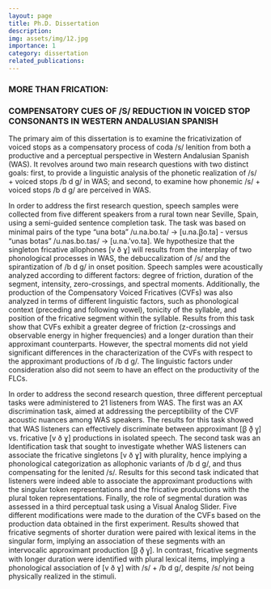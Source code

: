 ```yaml
---
layout: page
title: Ph.D. Dissertation
description: 
img: assets/img/12.jpg
importance: 1
category: dissertation
related_publications: 
---
```

### MORE THAN FRICATION: 
### COMPENSATORY CUES OF /S/ REDUCTION IN VOICED STOP CONSONANTS IN WESTERN ANDALUSIAN SPANISH 

The primary aim of this dissertation is to examine the fricativization of voiced stops as a compensatory process of coda /s/ lenition from both a productive and a perceptual perspective in Western Andalusian Spanish (WAS). It revolves around two main research questions with two distinct goals: first, to provide a linguistic analysis of the phonetic realization of /s/ + voiced stops /b d g/ in WAS; and second, to examine how phonemic /s/ + voiced stops /b d g/ are perceived in WAS. 


In order to address the first research question, speech samples were collected from five different speakers from a rural town near Seville, Spain, using a semi-guided sentence completion task. The task was based on minimal pairs of the type “una bota” /u.na.bo.ta/ → [u.na.β̞o.ta] - versus “unas botas” /u.nas.bo.tas/ → [u.na.’vo.ta]. We hypothesize that the singleton fricative allophones [v ð ɣ] will results from the interplay of two phonological processes in WAS, the debuccalization of /s/ and the spirantization of /b d g/ in onset position. Speech samples were acoustically analyzed according to different factors: degree of friction, duration of the segment, intensity, zero-crossings, and spectral moments. Additionally, the production of the Compensatory Voiced Fricatives (CVFs) was also analyzed in terms of different linguistic factors, such as phonological context (preceding and following vowel), tonicity of the syllable, and position of the fricative segment within the syllable. Results from this task show that CVFs exhibit a greater degree of friction (z-crossings and observable energy in higher frequencies) and a longer duration than their approximant counterparts. However, the spectral moments did not yield significant differences in the characterization of the CVFs with respect to the approximant productions of /b d g/. The linguistic factors under consideration also did not seem to have an effect on the productivity of the FLCs.


In order to address the second research question, three different perceptual tasks were administered to 21 listeners from WAS. The first was an AX discrimination task, aimed at addressing the perceptibility of the CVF acoustic nuances among WAS speakers. The results for this task showed that WAS listeners can effectively discriminate between approximant [β̞ ð̞ ɣ̞] vs. fricative [v ð ɣ] productions in isolated speech. The second task was an Identification task that sought to investigate whether WAS listeners can associate the fricative singletons [v ð ɣ] with plurality, hence implying a phonological categorization as allophonic variants of /b d g/, and thus compensating for the lenited /s/. Results for this second task indicated that listeners were indeed able to associate the approximant productions with the singular token representations and the fricative productions with the plural token representations. Finally, the role of segmental duration was assessed in a third perceptual task using a Visual Analog Slider. Five different modifications were made to the duration of the CVFs based on the production data obtained in the first experiment. Results showed that fricative segments of shorter duration were paired with lexical items in the singular form, implying an association of these segments with an intervocalic approximant production [β̞ ð̞ ɣ̞]. In contrast, fricative segments with longer duration were identified with plural lexical items, implying a phonological association of [v ð ɣ] with /s/ + /b d g/, despite /s/ not being physically realized in the stimuli. 
